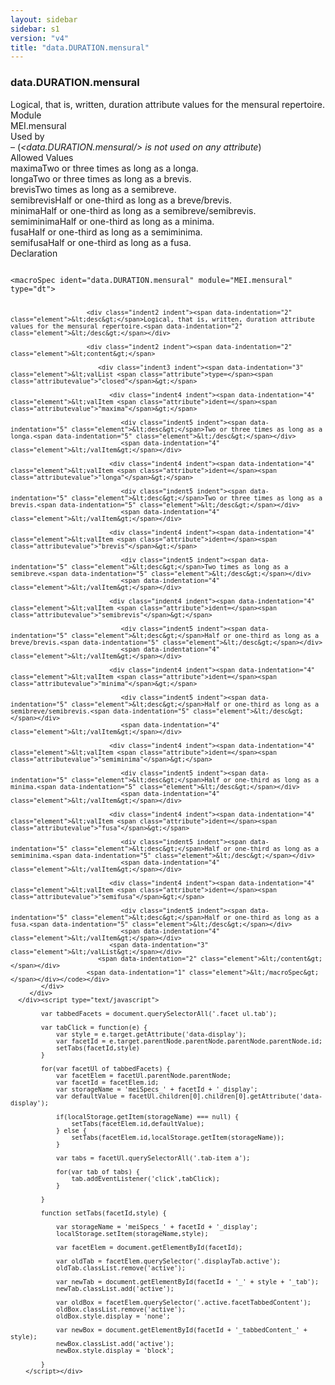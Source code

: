 ```yaml
---
layout: sidebar
sidebar: s1
version: "v4"
title: "data.DURATION.mensural"
---
```

<div class="specPage">
   <div class="datatypeSpec">
      <h3 id="data.DURATION.mensural">data.DURATION.mensural</h3>
      <div class="specs">
         <div class="desc">Logical, that is, written, duration attribute values for the mensural repertoire.</div>
         <div class="facet module">
            <div class="label">Module</div>
            <div class="statement text">MEI.mensural</div>
         </div>
         <div class="facet usedBy" id="usedBy">
            <div class="label">Used by</div>
            <div class="statement list">
               – <span class="emptyStatement">(<em>&lt;data.DURATION.mensural/&gt; is not used on any attribute</em>)</span></div>
         </div>
         <div class="facet allowedValues" id="allowedValues">
            <div class="label">Allowed Values</div>
            <div class="statement list">
               <div class="dataValueBox" id="maxima"><span class="dataValue ident">maxima</span><span class="dataValue desc">Two or three times as long as a longa.</span></div>
               <div class="dataValueBox" id="longa"><span class="dataValue ident">longa</span><span class="dataValue desc">Two or three times as long as a brevis.</span></div>
               <div class="dataValueBox" id="brevis"><span class="dataValue ident">brevis</span><span class="dataValue desc">Two times as long as a semibreve.</span></div>
               <div class="dataValueBox" id="semibrevis"><span class="dataValue ident">semibrevis</span><span class="dataValue desc">Half or one-third as long as a breve/brevis.</span></div>
               <div class="dataValueBox" id="minima"><span class="dataValue ident">minima</span><span class="dataValue desc">Half or one-third as long as a semibreve/semibrevis.</span></div>
               <div class="dataValueBox" id="semiminima"><span class="dataValue ident">semiminima</span><span class="dataValue desc">Half or one-third as long as a minima.</span></div>
               <div class="dataValueBox" id="fusa"><span class="dataValue ident">fusa</span><span class="dataValue desc">Half or one-third as long as a semiminima.</span></div>
               <div class="dataValueBox" id="semifusa"><span class="dataValue ident">semifusa</span><span class="dataValue desc">Half or one-third as long as a fusa.</span></div>
            </div>
         </div>
         <div class="facet declaration">
            <div class="label">Declaration</div>
            <div class="statement declaration">
               <div class="code" xml:space="preserve" data-lang="ODD"><code>
                     <div class="indent1 indent"><span data-indentation="1" class="element">&lt;macroSpec <span class="attribute">ident=</span><span class="attributevalue">"data.DURATION.mensural"</span> <span class="attribute">module=</span><span class="attributevalue">"MEI.mensural"</span> <span class="attribute">type=</span><span class="attributevalue">"dt"</span>&gt;</span>
                        
                        <div class="indent2 indent"><span data-indentation="2" class="element">&lt;desc&gt;</span>Logical, that is, written, duration attribute values for the mensural repertoire.<span data-indentation="2" class="element">&lt;/desc&gt;</span></div>
                        
                        <div class="indent2 indent"><span data-indentation="2" class="element">&lt;content&gt;</span>
                           
                           <div class="indent3 indent"><span data-indentation="3" class="element">&lt;valList <span class="attribute">type=</span><span class="attributevalue">"closed"</span>&gt;</span>
                              
                              <div class="indent4 indent"><span data-indentation="4" class="element">&lt;valItem <span class="attribute">ident=</span><span class="attributevalue">"maxima"</span>&gt;</span>
                                 
                                 <div class="indent5 indent"><span data-indentation="5" class="element">&lt;desc&gt;</span>Two or three times as long as a longa.<span data-indentation="5" class="element">&lt;/desc&gt;</span></div>
                                 <span data-indentation="4" class="element">&lt;/valItem&gt;</span></div>
                              
                              <div class="indent4 indent"><span data-indentation="4" class="element">&lt;valItem <span class="attribute">ident=</span><span class="attributevalue">"longa"</span>&gt;</span>
                                 
                                 <div class="indent5 indent"><span data-indentation="5" class="element">&lt;desc&gt;</span>Two or three times as long as a brevis.<span data-indentation="5" class="element">&lt;/desc&gt;</span></div>
                                 <span data-indentation="4" class="element">&lt;/valItem&gt;</span></div>
                              
                              <div class="indent4 indent"><span data-indentation="4" class="element">&lt;valItem <span class="attribute">ident=</span><span class="attributevalue">"brevis"</span>&gt;</span>
                                 
                                 <div class="indent5 indent"><span data-indentation="5" class="element">&lt;desc&gt;</span>Two times as long as a semibreve.<span data-indentation="5" class="element">&lt;/desc&gt;</span></div>
                                 <span data-indentation="4" class="element">&lt;/valItem&gt;</span></div>
                              
                              <div class="indent4 indent"><span data-indentation="4" class="element">&lt;valItem <span class="attribute">ident=</span><span class="attributevalue">"semibrevis"</span>&gt;</span>
                                 
                                 <div class="indent5 indent"><span data-indentation="5" class="element">&lt;desc&gt;</span>Half or one-third as long as a breve/brevis.<span data-indentation="5" class="element">&lt;/desc&gt;</span></div>
                                 <span data-indentation="4" class="element">&lt;/valItem&gt;</span></div>
                              
                              <div class="indent4 indent"><span data-indentation="4" class="element">&lt;valItem <span class="attribute">ident=</span><span class="attributevalue">"minima"</span>&gt;</span>
                                 
                                 <div class="indent5 indent"><span data-indentation="5" class="element">&lt;desc&gt;</span>Half or one-third as long as a semibreve/semibrevis.<span data-indentation="5" class="element">&lt;/desc&gt;</span></div>
                                 <span data-indentation="4" class="element">&lt;/valItem&gt;</span></div>
                              
                              <div class="indent4 indent"><span data-indentation="4" class="element">&lt;valItem <span class="attribute">ident=</span><span class="attributevalue">"semiminima"</span>&gt;</span>
                                 
                                 <div class="indent5 indent"><span data-indentation="5" class="element">&lt;desc&gt;</span>Half or one-third as long as a minima.<span data-indentation="5" class="element">&lt;/desc&gt;</span></div>
                                 <span data-indentation="4" class="element">&lt;/valItem&gt;</span></div>
                              
                              <div class="indent4 indent"><span data-indentation="4" class="element">&lt;valItem <span class="attribute">ident=</span><span class="attributevalue">"fusa"</span>&gt;</span>
                                 
                                 <div class="indent5 indent"><span data-indentation="5" class="element">&lt;desc&gt;</span>Half or one-third as long as a semiminima.<span data-indentation="5" class="element">&lt;/desc&gt;</span></div>
                                 <span data-indentation="4" class="element">&lt;/valItem&gt;</span></div>
                              
                              <div class="indent4 indent"><span data-indentation="4" class="element">&lt;valItem <span class="attribute">ident=</span><span class="attributevalue">"semifusa"</span>&gt;</span>
                                 
                                 <div class="indent5 indent"><span data-indentation="5" class="element">&lt;desc&gt;</span>Half or one-third as long as a fusa.<span data-indentation="5" class="element">&lt;/desc&gt;</span></div>
                                 <span data-indentation="4" class="element">&lt;/valItem&gt;</span></div>
                              <span data-indentation="3" class="element">&lt;/valList&gt;</span></div>
                           <span data-indentation="2" class="element">&lt;/content&gt;</span></div>
                        <span data-indentation="1" class="element">&lt;/macroSpec&gt;</span></div></code></div>
            </div>
         </div>
      </div><script type="text/javascript">
            
            var tabbedFacets = document.querySelectorAll('.facet ul.tab');
            
            var tabClick = function(e) {
                var style = e.target.getAttribute('data-display');
                var facetId = e.target.parentNode.parentNode.parentNode.parentNode.id;
                setTabs(facetId,style)
            }
            
            for(var facetUl of tabbedFacets) {
                var facetElem = facetUl.parentNode.parentNode;
                var facetId = facetElem.id;
                var storageName = 'meiSpecs_' + facetId + '_display';
                var defaultValue = facetUl.children[0].children[0].getAttribute('data-display');
                
                if(localStorage.getItem(storageName) === null) {
                    setTabs(facetElem.id,defaultValue);
                } else {
                    setTabs(facetElem.id,localStorage.getItem(storageName));
                }
                
                var tabs = facetUl.querySelectorAll('.tab-item a');
                
                for(var tab of tabs) {
                    tab.addEventListener('click',tabClick);
                }
                
            }
            
            function setTabs(facetId,style) {
                
                var storageName = 'meiSpecs_' + facetId + '_display';
                localStorage.setItem(storageName,style);
                
                var facetElem = document.getElementById(facetId);
                
                var oldTab = facetElem.querySelector('.displayTab.active');
                oldTab.classList.remove('active');
                
                var newTab = document.getElementById(facetId + '_' + style + '_tab');
                newTab.classList.add('active');
                
                var oldBox = facetElem.querySelector('.active.facetTabbedContent');
                oldBox.classList.remove('active');
                oldBox.style.display = 'none';
                
                var newBox = document.getElementById(facetId + '_tabbedContent_' + style);
                newBox.classList.add('active');
                newBox.style.display = 'block';
                
            }
        </script></div>
</div>